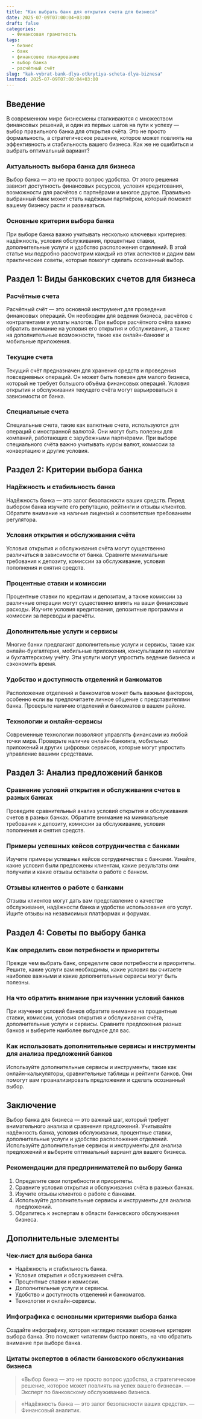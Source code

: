 ```yaml
---
title: "Как выбрать банк для открытия счета для бизнеса"
date: 2025-07-09T07:00:04+03:00
draft: false
categories:
  - Финансовая грамотность
tags:
  - бизнес
  - банк
  - финансовое планирование
  - выбор банка
  - расчётный счёт
slug: "kak-vybrat-bank-dlya-otkrytiya-scheta-dlya-biznesa"
lastmod: 2025-07-09T07:00:04+03:00
---
```


## Введение

В современном мире бизнесмены сталкиваются с множеством финансовых решений, и один из первых шагов на пути к успеху — выбор правильного банка для открытия счёта. Это не просто формальность, а стратегическое решение, которое может повлиять на эффективность и стабильность вашего бизнеса. Как же не ошибиться и выбрать оптимальный вариант?

### Актуальность выбора банка для бизнеса

Выбор банка — это не просто вопрос удобства. От этого решения зависит доступность финансовых ресурсов, условия кредитования, возможности для расчётов с партнёрами и многое другое. Правильно выбранный банк может стать надёжным партнёром, который поможет вашему бизнесу расти и развиваться.

### Основные критерии выбора банка

При выборе банка важно учитывать несколько ключевых критериев: надёжность, условия обслуживания, процентные ставки, дополнительные услуги и удобство расположения отделений. В этой статье мы подробно рассмотрим каждый из этих аспектов и дадим вам практические советы, которые помогут сделать осознанный выбор.

## Раздел 1: Виды банковских счетов для бизнеса

### Расчётные счета

Расчётный счёт — это основной инструмент для проведения финансовых операций. Он необходим для ведения бизнеса, расчётов с контрагентами и уплаты налогов. При выборе расчётного счёта важно обратить внимание на условия его открытия и обслуживания, а также на дополнительные возможности, такие как онлайн-банкинг и мобильные приложения.

### Текущие счета

Текущий счёт предназначен для хранения средств и проведения повседневных операций. Он может быть полезен для малого бизнеса, который не требует большого объёма финансовых операций. Условия открытия и обслуживания текущего счёта могут варьироваться в зависимости от банка.

### Специальные счета

Специальные счета, такие как валютные счета, используются для операций с иностранной валютой. Они могут быть полезны для компаний, работающих с зарубежными партнёрами. При выборе специального счёта важно учитывать курсы валют, комиссии за конвертацию и другие условия.

## Раздел 2: Критерии выбора банка

### Надёжность и стабильность банка

Надёжность банка — это залог безопасности ваших средств. Перед выбором банка изучите его репутацию, рейтинги и отзывы клиентов. Обратите внимание на наличие лицензий и соответствие требованиям регулятора.

### Условия открытия и обслуживания счёта

Условия открытия и обслуживания счёта могут существенно различаться в зависимости от банка. Сравните минимальные требования к депозиту, комиссии за обслуживание, условия пополнения и снятия средств.

### Процентные ставки и комиссии

Процентные ставки по кредитам и депозитам, а также комиссии за различные операции могут существенно влиять на ваши финансовые расходы. Изучите условия кредитования, депозитные программы и комиссии за переводы и расчёты.

### Дополнительные услуги и сервисы

Многие банки предлагают дополнительные услуги и сервисы, такие как онлайн-бухгалтерия, мобильные приложения, консультации по налогам и бухгалтерскому учёту. Эти услуги могут упростить ведение бизнеса и сэкономить время.

### Удобство и доступность отделений и банкоматов

Расположение отделений и банкоматов может быть важным фактором, особенно если вы предпочитаете личное общение с представителями банка. Проверьте наличие отделений и банкоматов в вашем районе.

### Технологии и онлайн-сервисы

Современные технологии позволяют управлять финансами из любой точки мира. Проверьте наличие онлайн-банкинга, мобильных приложений и других цифровых сервисов, которые могут упростить управление вашими средствами.

## Раздел 3: Анализ предложений банков

### Сравнение условий открытия и обслуживания счетов в разных банках

Проведите сравнительный анализ условий открытия и обслуживания счетов в разных банках. Обратите внимание на минимальные требования к депозиту, комиссии за обслуживание, условия пополнения и снятия средств.

### Примеры успешных кейсов сотрудничества с банками

Изучите примеры успешных кейсов сотрудничества с банками. Узнайте, какие условия были предложены клиентам, какие результаты они получили и какие отзывы оставили о работе с банком.

### Отзывы клиентов о работе с банками

Отзывы клиентов могут дать вам представление о качестве обслуживания, надёжности банка и удобстве использования его услуг. Ищите отзывы на независимых платформах и форумах.

## Раздел 4: Советы по выбору банка

### Как определить свои потребности и приоритеты

Прежде чем выбрать банк, определите свои потребности и приоритеты. Решите, какие услуги вам необходимы, какие условия вы считаете наиболее важными и какие дополнительные сервисы могут быть полезны.

### На что обратить внимание при изучении условий банков

При изучении условий банков обратите внимание на процентные ставки, комиссии, условия открытия и обслуживания счёта, дополнительные услуги и сервисы. Сравните предложения разных банков и выберите наиболее выгодное для вас.

### Как использовать дополнительные сервисы и инструменты для анализа предложений банков

Используйте дополнительные сервисы и инструменты, такие как онлайн-калькуляторы, сравнительные таблицы и рейтинги банков. Они помогут вам проанализировать предложения и сделать осознанный выбор.

## Заключение

Выбор банка для бизнеса — это важный шаг, который требует внимательного анализа и сравнения предложений. Учитывайте надёжность банка, условия обслуживания, процентные ставки, дополнительные услуги и удобство расположения отделений. Используйте дополнительные сервисы и инструменты для анализа предложений и выберите оптимальный вариант для вашего бизнеса.

### Рекомендации для предпринимателей по выбору банка

1. Определите свои потребности и приоритеты.
2. Сравните условия открытия и обслуживания счёта в разных банках.
3. Изучите отзывы клиентов о работе с банками.
4. Используйте дополнительные сервисы и инструменты для анализа предложений.
5. Обратитесь к экспертам в области банковского обслуживания бизнеса.

## Дополнительные элементы

### Чек-лист для выбора банка

- Надёжность и стабильность банка.
- Условия открытия и обслуживания счёта.
- Процентные ставки и комиссии.
- Дополнительные услуги и сервисы.
- Удобство и доступность отделений и банкоматов.
- Технологии и онлайн-сервисы.

### Инфографика с основными критериями выбора банка

Создайте инфографику, которая наглядно покажет основные критерии выбора банка. Это поможет читателям быстро понять, на что обратить внимание при выборе банка.

### Цитаты экспертов в области банковского обслуживания бизнеса

> «Выбор банка — это не просто вопрос удобства, а стратегическое решение, которое может повлиять на успех вашего бизнеса». — Эксперт по банковскому обслуживанию бизнеса.

> «Надёжность банка — это залог безопасности ваших средств». — Финансовый аналитик.

